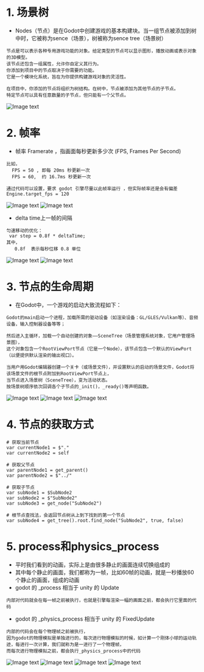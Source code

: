 # 1. 场景树

- Nodes（节点）是在Godot中创建游戏的基本构建块。当一组节点被添加到树中时，它被称为sence（场景），树被称为sence tree（场景树）

```
节点是可以表示各种专用游戏功能的对象。给定类型的节点可以显示图形，播放动画或表示对象的3D模型。
该节点还包含一组属性，允许你自定义其行为。
你添加到项目中的节点取决于你需要的功能。
它是一个模块化系统，旨在为你提供构建游戏对象的灵活性。

在项目中，你添加的节点将组织为树结构。在树中，节点被添加为其他节点的子节点。
特定节点可以具有任意数量的子节点，但只能有一个父节点。
```

![Image text](image/scene-tree.png)

# 2. 帧率

- 帧率 Framerate ，指画面每秒更新多少次 (FPS, Frames Per Second)

```
比如，
  FPS = 50 , 即每 20ms 秒更新一次
  FPS = 60,  约 16.7ms 秒更新一次

通过代码可以设置，要求 godot 引擎尽量以此帧率运行 ，但实际帧率还是会有偏差
Engine.target_fps = 120
```

![Image text](image/场景循环.png)
![Image text](image/场景帧.png)

- delta time上一帧的间隔

```
匀速移动的优化：
 var step = 0.8f * deltaTime;
其中，
   0.8f  表示每秒位移 0.8 单位
```

![Image text](image/delta.png)
![Image text](image/delta-1.png)

# 3. 节点的生命周期

- 在Godot中，一个游戏的启动大致流程如下：

```
Godot的main启动一个进程，加载所需的驱动设备（如渲染设备：GL/GLES/Vulkan等）、音频设备，输入控制器设备等等；

然后进入主循环，加载一个自动创建的对象——SceneTree（场景管理系统对象，它用户管理场景图），
这个对象包含一个RootViewPort节点（它是一个Node），该节点包含一个默认的ViewPort（以便提供默认渲染的输出视口）。

当用户用Godot编辑器创建一个关卡（或场景文件），并设置默认的启动的场景文件，Godot将该场景文件的根节点附加到RootViewPort节点上，
当节点进入场景树（SceneTree），变为活动状态。
按场景树顺序依次回调各个子节点的_init()，_ready()等声明函数。
```

![Image text](image/godot_process.jpg)
![Image text](image/godot_node.jpg)
![Image text](image/godot_lifecycle.jpg)

# 4. 节点的获取方式

```
# 获取当前节点
var currentNode1 = $"."
var currentNode2 = self

# 获取父节点
var parentNode1 = get_parent()
var parentNode2 = $"../"

# 获取子节点
var subNode1 = $SubNode2
var subNode2 = $"SubNode2"
var subNode3 = get_node("SubNode2")

# 根节点查找法，会返回节点树从上到下找到的第一个节点
var subNode4 = get_tree().root.find_node("SubNode2", true, false)
```

# 5. process和physics_process

- 平时我们看到的动画，实际上是由很多静止的画面连续切换组成的
- 其中每个静止的画面，我们都称为一帧，比如60帧的动画，就是一秒播放60个静止的画面，组成的动画
- godot 的 _process 相当于 unity 的 Update

```
内部对代码就会在每一帧之前被执行，也就是引擎每渲染一幅的画面之前，都会执行它里面的代码
```

- godot 的 _physics_process 相当于 unity 的 FixedUpdate

```
内部的代码会在每个物理帧之前被执行，
因为godot的物理模拟是单独进行的，每次进行物理模拟的时候，如计算一个刚体小球的运动轨迹，每进行一次计算，我们就称为是一进行了一个物理帧，
而每次进行物理模拟之前，都会执行_physics_process中的代码
```

![Image text](image/process.png)
![Image text](image/process-1.png)
![Image text](image/physics.png)
![Image text](image/physics-1.png)

